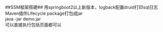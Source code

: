 ##SSM框架搭建##
用springboot2以上新版本，logback配置druid打印sql日志  
Maven插件Lifecycle package打包成jar  
java -jar demo.jar  
可以直接执行包括页面都可以  
